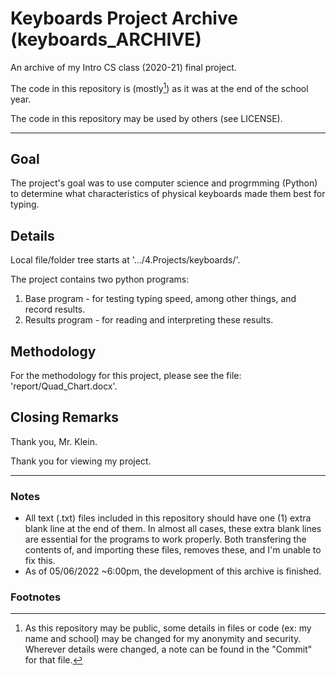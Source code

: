 # Keyboards Project Archive (keyboards_ARCHIVE)
An archive of my Intro CS class (2020-21) final project.

The code in this repository is (mostly[^1]) as it was at the end of the school year.

The code in this repository may be used by others (see LICENSE).

---

## Goal
The project's goal was to use computer science and progrmming (Python) to determine what characteristics of physical keyboards made them best for typing.



## Details
Local file/folder tree starts at '.../4.Projects/keyboards/'.

The project contains two python programs:
1. Base program - for testing typing speed, among other things, and record results.
2. Results program - for reading and interpreting these results.



## Methodology
For the methodology for this project, please see the file: 'report/Quad_Chart.docx'.



## Closing Remarks
Thank you, Mr. Klein.

Thank you for viewing my project.

---

### Notes
- All text (.txt) files included in this repository should have one (1) extra blank line at the end of them. In almost all cases, these extra blank lines are essential for the programs to work properly. Both transfering the contents of, and importing these files, removes these, and I'm unable to fix this. 
- As of 05/06/2022 ~6:00pm, the development of this archive is finished.


### Footnotes
[^1]: As this repository may be public, some details in files or code (ex: my name and school) may be changed for my anonymity and security. Wherever details were changed, a note can be found in the "Commit" for that file. 

